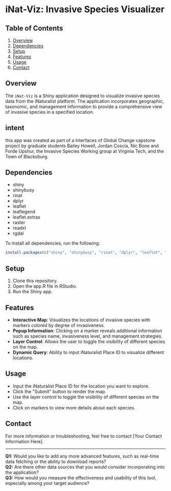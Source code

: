 # iNat-Viz: Invasive Species Visualizer

## Table of Contents
1. [Overview](#overview)
2. [Dependencies](#dependencies)
3. [Setup](#setup)
4. [Features](#features)
5. [Usage](#usage)
6. [Contact](#contact)

## Overview
The `iNat-Viz` is a Shiny application designed to visualize invasive species data from the iNaturalist platform. The application incorporates geographic, taxonomic, and management information to provide a comprehensive view of invasive species in a specified location. 

## intent
this app was created as part of a Interfaces of Global Change capstone project by graduate students Bailey Howell, Jordan Coscia, Nic Bone and Forde Upshur, the Invasive Species Working group at Virginia Tech, and the Town of Blacksburg.

## Dependencies
- shiny
- shinybusy
- rinat
- dplyr
- leaflet
- leaflegend
- leaflet.extras
- raster
- readxl
- rgdal

To install all dependencies, run the following:
```R
install.packages(c("shiny", "shinybusy", "rinat", "dplyr", "leaflet", "leaflegend", "leaflet.extras", "raster", "readxl", "rgdal"))
```

## Setup
1. Clone this repository.
2. Open the app.R file in RStudio.
3. Run the Shiny app.

## Features
- **Interactive Map**: Visualizes the locations of invasive species with markers colored by degree of invasiveness.
- **Popup Information**: Clicking on a marker reveals additional information such as species name, invasiveness level, and management strategies.
- **Layer Control**: Allows the user to toggle the visibility of different species on the map.
- **Dynamic Query**: Ability to input iNaturalist Place ID to visualize different locations.

## Usage
- Input the iNaturalist Place ID for the location you want to explore.
- Click the "Submit" button to render the map.
- Use the layer control to toggle the visibility of different species on the map.
- Click on markers to view more details about each species.

## Contact
For more information or troubleshooting, feel free to contact [Your Contact Information Here].

---

**Q1:** Would you like to add any more advanced features, such as real-time data fetching or the ability to download reports?  
**Q2:** Are there other data sources that you would consider incorporating into the application?  
**Q3:** How would you measure the effectiveness and usability of this tool, especially among your target audience?  
